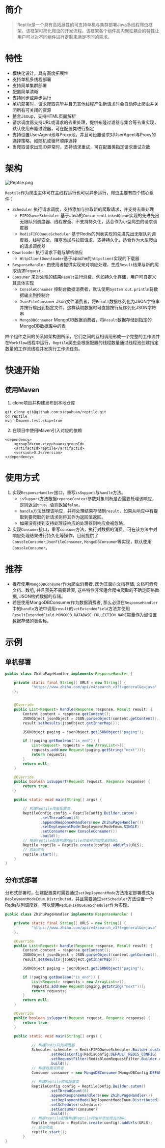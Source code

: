 # 简介

> Reptile是一个具有高拓展性的可支持单机与集群部署Java多线程爬虫框架，该框架可简化爬虫的开发流程。该框架各个组件高内聚松耦合的特性让用户可以对不同组件进行定制来满足不同的需求。

# 特性

+ 模块化设计，具有高度拓展性
+ 支持单机多线程部署
+ 支持简单集群部署
+ 配置简单清晰
+ 支持同步或异步运行
+ 单机部署时，请求爬取完毕并且无其他线程产生新请求时会自动停止爬虫并关闭所有可关闭的资源
+ 整合Jsoup，支持HTML页面解析
+ 请求调度器支持URL或请求的去重处理，提供布隆过滤器与集合等去重实现，默认使用布隆过滤器，可在配置类进行指定
+ 支持设置UserAgent池与Proxy池，并且可设置请求对UserAgent与Proxy的选择策略，如随机或循环顺序选择
+ 当爬取请求出现IO异常时，支持请求重试，可在配置类指定请求重试次数

# 架构

![Reptile.png](https://upload-images.jianshu.io/upload_images/4750376-3f10253975343c38.png?imageMogr2/auto-orient/strip%7CimageView2/2/w/1240)

`Reptile`作为爬虫主体可在主线程运行也可以异步运行，爬虫主要有四个核心组件：
+ `Scheduler` 执行请求调度，支持添加与拉取新的爬取请求，并支持去重处理
    + `FIFOQueueScheduler` 基于Java的`ConcurrentLinkedQueue`实现的先进先出无限队列调度器、线程安全、不支持持久化，适合作为小型爬虫的请求调度器
    + `RedisFIFOQueueScheduler` 基于Redis的列表实现的先进先出无限队列调度器、线程安全、阻塞添加与拉取请求、支持持久化，适合作为大型爬虫的请求调度器
+ `Downloader` 执行请求下载与解析响应
    + `HttpClientDownloader`基于apache的`httpclient`实现的下载器
+ `ResponseHandler` 由使用者提供实现来对响应处理，生成`Result`结果与新的爬取请求`Request`
+ `Consumer` 来对处理的结果`Result`进行消费，例如持久化存储，用户可自定义其具体实现
    + `ConsoleConsumer` 控制台数据消费者，默认使用`System.out.println`将数据输出到控制台
    + `JsonFileConsumer` Json文件消费者，将`Result`数据序列化为JSON字符串并按行输出到指定文件，这样读取数据时可直接按行反序列化JSON字符串
    + `MongoDBConsumer` MongoDB数据消费者，将`Result`数据存储到指定的MongoDB数据库中的表

四个组件之间的关系如架构图所示，它们之间的互相调用形成一个完整的工作流并在`Workflow`线程中运行，`Reptile`爬虫会根据配置的线程数量通过线程池创建指定数量的工作流线程并发执行工作流任务。

# 快速开始

## 使用Maven

1. clone项目并构建发布到本地仓库
```
git clone git@github.com:xiepuhuan/reptile.git
cd reptile
mvn -Dmaven.test.skip=true
```
2. 在项目中使用Maven引入对应的依赖

```
<dependency>
    <groupId>com.xiepuhuan</groupId>
    <artifactId>reptile</artifactId>
    <version>0.3</version>
</dependency>
```

# 使用方式

1. 实现`ResponseHandler`接口，重写`isSupport`与`handle`方法。
    + `isSupport`方法根据`reponseContext`参数对象判断是否需要处理该响应，是则返回`true`，否则返回`false`。
    + `handle`方法处理该响应，并将处理结果存储到`result`，如果从响应中有提取到要爬取的新请求则将其作为返回值返回。
    + 如果没有找到支持处理该响应的处理器则响应会被忽略。
2. 实现`Consumer`接口，重写`consume`方法，执行对数据的消费，可在该方法中对响应处理结果进行持久化等操作，目前提供了`ConsoleConsumer`,`JsonFileConsumer`, `MongoDBConsumer`等实现，默认使用`ConsoleConsumer`。

# 推荐

+ 推荐使用`MongoDBConsumer`作为爬虫消费者, 因为其面向文档存储, 文档可嵌套文档、数组, 并且预先不需要建表, 这些特性非常适合爬虫爬取的不确定网络数据, JSON格式数据的存储。
+ 若是使用MongoDBConsumer作为数据消费者, 那么必须在`ResponseHandler`中的`handle`方法中调用`result`的`setExtendedField`方法并使用`ResultExtendedField.MONGODB_DATABASE_COLLECTION_NAME`常量作为键设置数据存储的表名称。

# 示例

## 单机部署
``` java
public class ZhihuPageHandler implements ResponseHandler {

    private static final String[] URLS = new String[] {
            "https://www.zhihu.com/api/v4/search_v3?t=general&q=java"
    };


    @Override
    public List<Request> handle(Response response, Result result) {
        Content content = response.getContent();
        JSONObject jsonObject = JSON.parseObject(content.getContent(), JSONObject.class);
        result.setResults(jsonObject.getInnerMap());

        JSONObject paging = jsonObject.getJSONObject("paging");

        if (!paging.getBoolean("is_end")) {
            List<Request> requests = new ArrayList<>();
            requests.add(new Request(paging.getString("next")));
            return requests;
        }
        return null;
    }

    @Override
    public boolean isSupport(Request request, Response response) {
        return true;
    }

    public static void main(String[] args) {

        // 构建Reptile爬虫配置类，
        ReptileConfig config = ReptileConfig.Builder.cutom()
                .setThreadCount(8)
                .appendResponseHandlers(new ZhihuPageHandler())
                .setDeploymentMode(DeploymentModeEnum.SINGLE)
                .setConsumer(new ConsoleConsumer())
                .build();
        // 根据reptile配置构建Reptile爬虫并添加爬去的URL
        Reptile reptile = Reptile.create(config).addUrls(URLS);
        // 启动爬虫
        reptile.start();
    }
}
```

## 分布式部署

分布式部署时，创建配置类时需要通过`setDeploymentMode`方法指定部署模式为`DeploymentModeEnum.Distributed`，并且需要通过`setScheduler`方法设置一个Redis队列调度器，可以使用`RedisFIFOQueueScheduler`作为实现。

``` java
public class ZhihuPageHandler implements ResponseHandler {

    private static final String[] URLS = new String[] {
            "https://www.zhihu.com/api/v4/search_v3?t=general&q=java"
    };

    @Override
    public List<Request> handle(Response response, Result result) {
        Content content = response.getContent();
        JSONObject jsonObject = JSON.parseObject(content.getContent(), JSONObject.class);
        result.setResults(jsonObject.getInnerMap());

        JSONObject paging = jsonObject.getJSONObject("paging");

        if (!paging.getBoolean("is_end")) {
            List<Request> requests = new ArrayList<>();
            requests.add(new Request(paging.getString("next")));
            return requests;
        }
        return null;
    }

    @Override
    public boolean isSupport(Request request, Response response) {
        return true;
    }

    public static void main(String[] args) {
            
            // 构建Redis队列调度器
            Scheduler scheduler = RedisFIFOQueueScheduler.Builder.custom()
                    .setRedisConfig(RedisConfig.DEFAULT_REDIS_CONFIG)
                    .setRequestFilter(RedisBloomRequestFilter.Builder.create())
                    .build();
            // 构建数据消费者
            Consumer consumer = new MongoDBConsumer(MongoDBConfig.DEFAULT_MONGODB_CONFIG);
    
            // 构建Reptile爬虫配置类
            ReptileConfig config = ReptileConfig.Builder.cutom()
                    .setThreadCount(8)
                    .appendResponseHandlers(new ZhihuPageHandler())
                    .setDeploymentMode(DeploymentModeEnum.Distributed)
                    .setScheduler(scheduler)
                    .setConsumer(consumer)
                    .build();
            // 根据reptile配置构建Reptile爬虫并添加爬去的URL
            Reptile reptile = Reptile.create(config).addUrls(URLS);
            // 启动爬虫
            reptile.start();
        }
}
```
